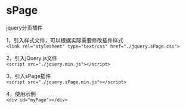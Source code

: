 # sPage
jquery分页插件

1，引入样式文件，可以根据实际需要修改插件样式  
`<link rel="stylesheet" type="text/css" href="./jquery.sPage.css">`

2，引入jQuery.js文件  
`<script src="./jquery.min.js"></script>`

3，引入sPage插件  
`<script src="./jquery.sPage.min.js"></script>`

4，使用示例  
`<div id="myPage"></div>`
<pre>
<code>
<script type="text/javascript">
    $(function(){
        $("#myPage").sPage({
            page:1,//当前页码，必填
            total:150,//数据总条数，必填
            pageSize:10,//每页显示多少条数据，默认10条
            totalTxt:"共{total}条",//数据总条数文字描述，{total}为占位符，默认"共{total}条"
            noData: false,//没有数据时是否显示分页，默认false不显示，true显示第一页
            showTotal:false,//是否显示总条数，默认关闭：false
            showSkip:false,//是否显示跳页，默认关闭：false
            showPN:true,//是否显示上下翻页，默认开启：true
            prevPage:"上一页",//上翻页文字描述，默认“上一页”
            nextPage:"下一页",//下翻页文字描述，默认“下一页”
            backFun:function(page){
            	//点击分页按钮回调函数，返回当前页码
                console.log(page);
            }
        });
    });
</script>
</code>
</pre>

